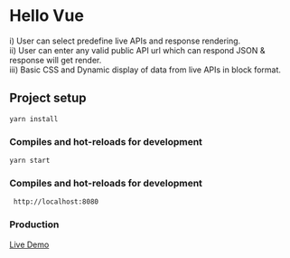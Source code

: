 # Hello Vue
  i) User can select predefine live APIs and response rendering. <br/>
  ii) User can enter any valid public API url which can respond JSON & response will get render. <br/>
  iii) Basic CSS and Dynamic display of data from live APIs in block format.

## Project setup
```
yarn install
```

### Compiles and hot-reloads for development
```
yarn start
```

### Compiles and hot-reloads for development
```
 http://localhost:8080
```

### Production
[Live Demo](https://hello-vue-api.herokuapp.com)
